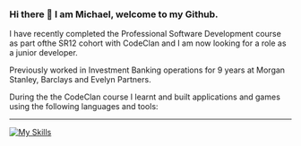 ### Hi there 👋 I am Michael, welcome to my Github.

I have recently completed the Professional Software Development course as part ofthe SR12 cohort with CodeClan and I am now looking for a role as a junior developer.

Previously worked in Investment Banking operations for 9 years at Morgan Stanley, Barclays and Evelyn Partners.

During the the CodeClan course I learnt and built applications and games using the following languages and tools:
<hr>

[![My Skills](https://skillicons.dev/icons?i=html,css,py,flask,postgres,git,github,js,react,express,nodejs,mongodb,java,spring,cs,unity,vscode,visualstudio,idea)](https://skillicons.dev)


<!--
**MU-RR-4Y/MU-RR-4Y** is a ✨ _special_ ✨ repository because its `README.md` (this file) appears on your GitHub profile.

Here are some ideas to get you started:

- 🔭 I’m currently working on ...
- 🌱 I’m currently learning ...
- 👯 I’m looking to collaborate on ...
- 🤔 I’m looking for help with ...
- 💬 Ask me about ...
- 📫 How to reach me: ...
- 😄 Pronouns: ...
- ⚡ Fun fact: ...
-->

